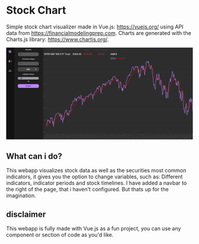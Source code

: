 # Stock Chart
Simple stock chart visualizer made in Vue.js: https://vuejs.org/ using API data from https://financialmodelingprep.com. Charts are generated with the Charts.js library: https://www.chartjs.org/.

![Test Image 4](https://github.com/brandonbondig/stock-ChartJs/blob/master/src/assets/bondigstockchart.png)

## What can i do?
This webapp visualizes stock data as well as the securities most common indicators, it gives you the option to change variables, such as: Different indicators, indicator periods and stock timelines. I have added a navbar to the right of the page, that i haven't configured. But thats up for the imagination.

## disclaimer
This webapp is fully made with Vue.js as a fun project, you can use any component or section of code as you'd like.

